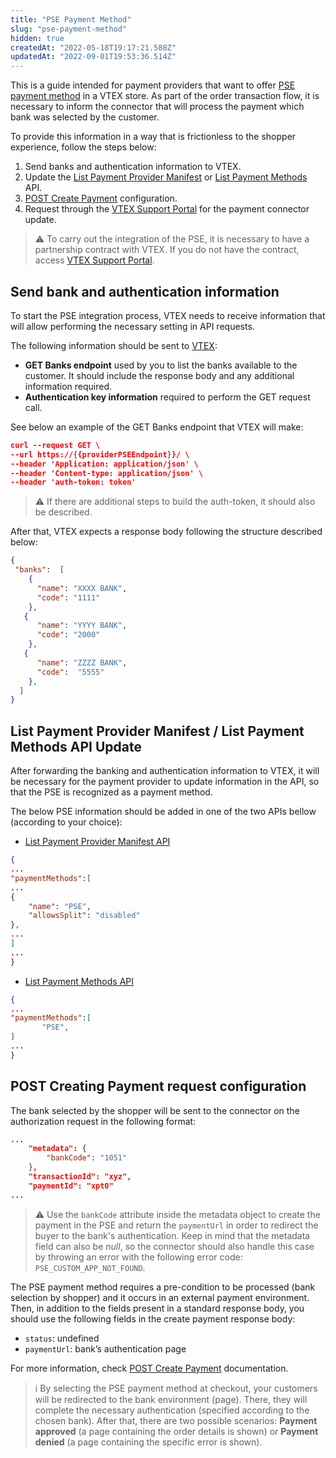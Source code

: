 ```yaml
---
title: "PSE Payment Method"
slug: "pse-payment-method"
hidden: true
createdAt: "2022-05-18T19:17:21.588Z"
updatedAt: "2022-09-01T19:53:36.514Z"
---
```

This is a guide intended for payment providers that want to offer [PSE payment method](https://help.vtex.com/en/tutorial/setting-up-payments-with-pse--7dRChubn7TqdEyWrHQEQp6) in a VTEX store. As part of the order transaction flow, it is necessary to inform the connector that will process the payment which bank was selected by the customer.

To provide this information in a way that is frictionless to the shopper experience, follow the steps
below:

1. Send banks and authentication information to VTEX.
2. Update the [List Payment Provider Manifest](https://developers.vtex.com/docs/api-reference/payment-provider-protocol#get-/manifest) or [List Payment Methods](https://developers.vtex.com/docs/api-reference/payment-provider-protocol#get-/payment-methods) API.
3. [POST Create Payment](https://developers.vtex.com/docs/api-reference/payment-provider-protocol#post-/payments) configuration.
4. Request through the [VTEX Support Portal](https://help.vtex.com/support) for the payment connector update.

>⚠️ To carry out the integration of the PSE, it is necessary to have a partnership contract with VTEX. If you do not have the contract, access [VTEX Support Portal](https://help.vtex.com/support).


## Send bank and authentication information

To start the PSE integration process, VTEX needs to receive information that will allow performing the necessary setting in API requests.

The following information should be sent to [VTEX](https://help.vtex.com/en/support):
- **GET Banks endpoint** used by you to list the banks available to the customer. It should include the response body and any additional information required. 
- **Authentication key information** required to perform the GET request call.

See below an example of the GET Banks endpoint that VTEX will make:

```json
curl --request GET \
--url https://{{providerPSEEndpoint}}/ \
--header 'Application: application/json' \
--header 'Content-type: application/json' \
--header 'auth-token: token'
```

>⚠️ If there are additional steps to build the auth-token, it should also be described.

After that, VTEX expects a response body following the structure described below:

```json
{
 "banks":  [
    {
      "name": "XXXX BANK",
      "code": "1111"
    },
   {
      "name": "YYYY BANK",
      "code": "2000"
    },
   {
      "name": "ZZZZ BANK",
      "code":  "5555"
    },
  ]
}
```

## List Payment Provider Manifest / List Payment Methods API Update

After forwarding the banking and authentication information to VTEX, it will be necessary for the payment provider to update information in the API, so that the PSE is recognized as a payment method.

The below PSE information should be added in one of the two APIs bellow (according to your choice): 

- [List Payment Provider Manifest API](https://developers.vtex.com/docs/api-reference/payment-provider-protocol#get-/manifest) 

```json
{
...
"paymentMethods":[
...
{
    "name": "PSE",
    "allowsSplit": "disabled"
},
...
]
...
}
```

- [List Payment Methods API](https://developers.vtex.com/docs/api-reference/payment-provider-protocol#get-/payment-methods)

```json
{
...
"paymentMethods":[
       "PSE",
]
...
}
```

## POST Creating Payment request configuration

The bank selected by the shopper will be sent to the connector on the authorization request in the following format:

```json
...
    "metadata": {
        "bankCode": "1051"
    },
    "transactionId": "xyz",
    "paymentId": "xpt0"
...
```

>⚠️ Use the `bankCode` attribute inside the metadata object to create the payment in the PSE and return the `paymentUrl` in order to redirect the buyer to the bank's authentication. Keep in mind that the metadata field can also be <i>null</i>, so the connector should also handle this case by throwing an error with the following error code: `PSE_CUSTOM_APP_NOT_FOUND`.

The PSE payment method requires a pre-condition to be processed (bank selection by shopper) and it occurs in an external payment environment. Then, in addition to the fields present in a standard response body, you should use the following fields in the create payment response body:

- `status`: undefined
- `paymentUrl`: bank’s authentication page

For more information, check [POST Create Payment](https://developers.vtex.com/docs/api-reference/payment-provider-protocol#post-/payments) documentation.

> ℹ️ By selecting the PSE payment method at checkout, your customers will be redirected to the bank environment (page). There, they will complete the necessary authentication (specified according to the chosen bank). After that, there are two possible scenarios: **Payment approved** (a page containing the order details is shown) or **Payment denied** (a page containing the specific error is shown).
